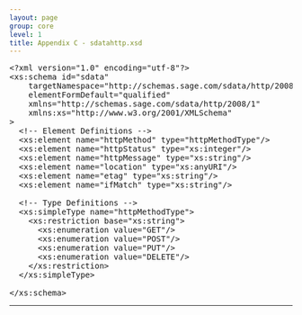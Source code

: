 ```yaml
---
layout: page
group: core
level: 1
title: Appendix C - sdatahttp.xsd
---
```


<pre xmlns:jx="http://apache.org/cocoon/templates/jx/1.0" xmlns:ns="http://outerx.org/daisy/1.0">&lt;?xml version="1.0" encoding="utf-8"?&gt;
&lt;xs:schema id="sdata"
&nbsp;&nbsp;&nbsp; targetNamespace="http://schemas.sage.com/sdata/http/2008/1"
&nbsp;&nbsp;&nbsp; elementFormDefault="qualified"
&nbsp;&nbsp;&nbsp; xmlns="http://schemas.sage.com/sdata/http/2008/1"
&nbsp;&nbsp;&nbsp; xmlns:xs="http://www.w3.org/2001/XMLSchema"
&gt;
&nbsp; &lt;!-- Element Definitions --&gt;
&nbsp; &lt;xs:element name="httpMethod" type="httpMethodType"/&gt;
&nbsp; &lt;xs:element name="httpStatus" type="xs:integer"/&gt;
&nbsp; &lt;xs:element name="httpMessage" type="xs:string"/&gt;
&nbsp; &lt;xs:element name="location" type="xs:anyURI"/&gt;
&nbsp; &lt;xs:element name="etag" type="xs:string"/&gt;
&nbsp; &lt;xs:element name="ifMatch" type="xs:string"/&gt;

 &nbsp;&lt;!-- Type Definitions --&gt;
&nbsp; &lt;xs:simpleType name="httpMethodType"&gt;
&nbsp;&nbsp;&nbsp; &lt;xs:restriction base="xs:string"&gt;
&nbsp;&nbsp;&nbsp;&nbsp;&nbsp; &lt;xs:enumeration value="GET"/&gt;
&nbsp;&nbsp;&nbsp;&nbsp;&nbsp; &lt;xs:enumeration value="POST"/&gt;
&nbsp;&nbsp;&nbsp;&nbsp;&nbsp; &lt;xs:enumeration value="PUT"/&gt;
&nbsp;&nbsp;&nbsp;&nbsp;&nbsp; &lt;xs:enumeration value="DELETE"/&gt;
&nbsp;&nbsp;&nbsp; &lt;/xs:restriction&gt;
&nbsp; &lt;/xs:simpleType&gt;

&lt;/xs:schema&gt;</pre>

* * *